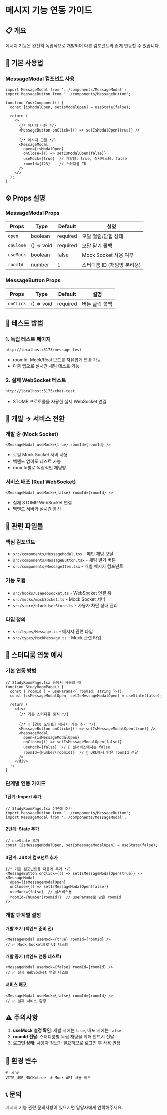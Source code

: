 # 메시지 기능 연동 가이드

## 📋 개요
메시지 기능은 완전히 독립적으로 개발되어 다른 컴포넌트와 쉽게 연동할 수 있습니다.

## 🔌 기본 사용법

### MessageModal 컴포넌트 사용

```tsx
import MessageModal from '../components/MessageModal';
import MessageButton from '../components/MessageButton';

function YourComponent() {
  const [isModalOpen, setIsModalOpen] = useState(false);

  return (
    <>
      {/* 메시지 버튼 */}
      <MessageButton onClick={() => setIsModalOpen(true)} />
      
      {/* 메시지 모달 */}
      <MessageModal 
        open={isModalOpen} 
        onClose={() => setIsModalOpen(false)} 
        useMock={true}  // 개발용: true, 실서비스용: false
        roomId={123}    // 스터디룸 ID
      />
    </>
  );
}
```

## ⚙️ Props 설명

### MessageModal Props

| Props | Type | Default | 설명 |
|-------|------|---------|------|
| `open` | boolean | required | 모달 열림/닫힘 상태 |
| `onClose` | () => void | required | 모달 닫기 콜백 |
| `useMock` | boolean | false | Mock Socket 사용 여부 |
| `roomId` | number | 1 | 스터디룸 ID (채팅방 분리용) |

### MessageButton Props

| Props | Type | Default | 설명 |
|-------|------|---------|------|
| `onClick` | () => void | required | 버튼 클릭 콜백 |

## 🧪 테스트 방법

### 1. 독립 테스트 페이지
```
http://localhost:5173/message-test
```
- roomId, Mock/Real 모드를 자유롭게 변경 가능
- 다중 탭으로 실시간 채팅 테스트 가능

### 2. 실제 WebSocket 테스트
```
http://localhost:5173/chat-test
```
- STOMP 프로토콜을 사용한 실제 WebSocket 연결

## 🔄 개발 → 서비스 전환

### 개발 중 (Mock Socket)
```tsx
<MessageModal useMock={true} roomId={roomId} />
```
- 로컬 Mock Socket 서버 사용
- 백엔드 없이도 테스트 가능
- roomId별로 독립적인 채팅방

### 서비스 배포 (Real WebSocket)
```tsx
<MessageModal useMock={false} roomId={roomId} />
```
- 실제 STOMP WebSocket 연결
- 백엔드 서버와 실시간 통신

## 📁 관련 파일들

### 핵심 컴포넌트
- `src/components/MessageModal.tsx` - 메인 채팅 모달
- `src/components/MessageButton.tsx` - 채팅 열기 버튼
- `src/components/MessageItem.tsx` - 개별 메시지 컴포넌트

### 기능 모듈
- `src/hooks/useWebSocket.ts` - WebSocket 연결 훅
- `src/mocks/mockSocket.ts` - Mock Socket 서버
- `src/store/blockUserStore.ts` - 사용자 차단 상태 관리

### 타입 정의
- `src/types/Message.ts` - 메시지 관련 타입
- `src/types/MockMessage.ts` - Mock 관련 타입

## 🚀 스터디룸 연동 예시

### 기본 연동 방법

```tsx
// StudyRoomPage.tsx 등에서 사용할 때
function StudyRoomPage() {
  const { roomId } = useParams<{ roomId: string }>();
  const [isMessageModalOpen, setIsMessageModalOpen] = useState(false);
  
  return (
    <div>
      {/* 기존 스터디룸 로직 */}
      
      {/* 🔄 [연동 포인트] 메시지 기능 추가 */}
      <MessageButton onClick={() => setIsMessageModalOpen(true)} />
      <MessageModal 
        open={isMessageModalOpen}
        onClose={() => setIsMessageModalOpen(false)}
        useMock={false}  // 🚀 실서비스에서는 false
        roomId={Number(roomId)}  // 🔑 URL에서 받은 roomId 전달
      />
    </div>
  );
}
```

### 단계별 연동 가이드

#### 1단계: Import 추가
```tsx
// StudyRoomPage.tsx 상단에 추가
import MessageButton from '../components/MessageButton';
import MessageModal from '../components/MessageModal';
```

#### 2단계: State 추가
```tsx
// useState 추가
const [isMessageModalOpen, setIsMessageModalOpen] = useState(false);
```

#### 3단계: JSX에 컴포넌트 추가
```tsx
{/* 기존 컴포넌트들 다음에 추가 */}
<MessageButton onClick={() => setIsMessageModalOpen(true)} />
<MessageModal 
  open={isMessageModalOpen}
  onClose={() => setIsMessageModalOpen(false)}
  useMock={false}  // 실서비스용
  roomId={Number(roomId)}  // useParams로 받은 roomId
/>
```

### 개발 단계별 설정

#### 개발 초기 (백엔드 준비 전)
```tsx
<MessageModal useMock={true} roomId={roomId} />
// ✅ Mock Socket으로 UI 테스트
```

#### 개발 중기 (백엔드 연동 테스트)
```tsx
<MessageModal useMock={false} roomId={roomId} />
// ✅ 실제 WebSocket 연결 테스트
```

#### 서비스 배포
```tsx
<MessageModal useMock={false} roomId={roomId} />
// ✅ 실제 서비스 환경
```

## ⚠️ 주의사항

1. **useMock 설정 확인**: 개발 시에는 `true`, 배포 시에는 `false`
2. **roomId 전달**: 스터디룸별 독립 채팅을 위해 반드시 전달
3. **로그인 상태**: 사용자 정보가 필요하므로 로그인 후 사용 권장

## 🔧 환경 변수

```env
# .env
VITE_USE_MOCK=true  # Mock API 사용 여부
```

## 📞 문의

메시지 기능 관련 문의사항이 있으시면 담당자에게 연락해주세요.